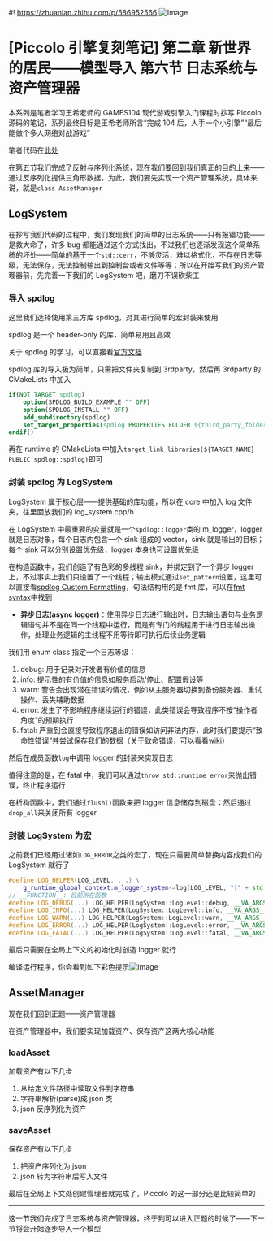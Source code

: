 ﻿#! https://zhuanlan.zhihu.com/p/586952566
![Image](https://w.wallhaven.cc/full/j3/wallhaven-j3rm8q.jpg)

# [Piccolo 引擎复刻笔记] 第二章 新世界的居民——模型导入 第六节 日志系统与资产管理器

本系列是笔者学习王希老师的 GAMES104 现代游戏引擎入门课程时抄写 Piccolo 源码的笔记，系列最终目标是王希老师所言“完成 104 后，人手一个小引擎”“最后能做个多人网络对战游戏”

笔者代码在[此处](https://github.com/AmamiyaRenn/MyPiccolo/tree/v2.6)

在第五节我们完成了反射与序列化系统，现在我们要回到我们真正的目的上来——通过反序列化提供三角形数据，为此，我们要先实现一个资产管理系统，具体来说，就是`class AssetManager`

## LogSystem

在抄写我们代码的过程中，我们发现我们的简单的日志系统——只有报错功能——是救大命了，许多 bug 都能通过这个方式找出，不过我们也逐渐发现这个简单系统的坏处——简单的基于一个`std::cerr`，不够灵活，难以格式化，不存在日志等级，无法保存，无法控制输出到控制台或者文件等等；所以在开始写我们的资产管理器前，先完善一下我们的 LogSystem 吧，磨刀不误砍柴工

### 导入 spdlog

这里我们选择使用第三方库 spdlog，对其进行简单的宏封装来使用

spdlog 是一个 header-only 的库，简单易用且高效

关于 spdlog 的学习，可以直接看[官方文档](https://spdlog.docsforge.com/)

spdlog 库的导入极为简单，只需把文件夹复制到 3rdparty，然后再 3rdparty 的 CMakeLists 中加入

```cmake
if(NOT TARGET spdlog)
    option(SPDLOG_BUILD_EXAMPLE "" OFF)
    option(SPDLOG_INSTALL "" OFF)
    add_subdirectory(spdlog)
    set_target_properties(spdlog PROPERTIES FOLDER ${third_party_folder}/spdlog)
endif()
```

再在 runtime 的 CMakeLists 中加入`target_link_libraries(${TARGET_NAME} PUBLIC spdlog::spdlog)`即可

### 封装 spdlog 为 LogSystem

LogSystem 属于核心层——提供基础的库功能，所以在 core 中加入 log 文件夹，往里面放我们的 log_system.cpp/h

在 LogSystem 中最重要的变量就是一个`spdlog::logger`类的 m_logger，logger 就是日志对象，每个日志内包含一个 sink 组成的 vector，sink 就是输出的目标；每个 sink 可以分别设置优先级，logger 本身也可设置优先级

在构造函数中，我们创造了有色彩的多线程 sink，并绑定到了一个异步 logger 上，不过事实上我们只设置了一个线程；输出模式通过`set_pattern`设置，这里可以直接看[spdlog Custom Formatting](https://spdlog.docsforge.com/v1.x/3.custom-formatting/#pattern-flags)，句法结构用的是 fmt 库，可以在[fmt syntax](https://fmt.dev/latest/syntax.html)中找到

-   **异步日志(async logger)**：使用异步日志进行输出时，日志输出语句与业务逻辑语句并不是在同一个线程中运行，而是有专门的线程用于进行日志输出操作，处理业务逻辑的主线程不用等待即可执行后续业务逻辑

我们用 enum class 指定一个日志等级：

1. debug: 用于记录对开发者有价值的信息
2. info: 提示性的有价值的信息如服务启动/停止、配置假设等
3. warn: 警告会出现潜在错误的情况，例如从主服务器切换到备份服务器、重试操作、丢失辅助数据
4. error: 发生了不影响程序继续运行的错误，此类错误会导致程序不按“操作者角度”的预期执行
5. fatal: 严重到会直接导致程序退出的错误如访问非法内存，此时我们要提示“致命性错误”并尝试保存我们的数据（关于致命错误，可以看看[wiki](https://zh.wikipedia.org/zh-cn/%E8%87%B4%E5%91%BD%E9%94%99%E8%AF%AF)）

然后在成员函数`log`中调用 logger 的封装来实现日志

值得注意的是，在 fatal 中，我们可以通过`throw std::runtime_error`来抛出错误，终止程序运行

在析构函数中，我们通过`flush()`函数来把 logger 信息储存到磁盘；然后通过`drop_all`来关闭所有 logger

### 封装 LogSystem 为宏

之前我们已经用过诸如`LOG_ERROR`之类的宏了，现在只需要简单替换内容成我们的 LogSystem 就行了

```c++
#define LOG_HELPER(LOG_LEVEL, ...) \
    g_runtime_global_context.m_logger_system->log(LOG_LEVEL, "[" + std::string(__FUNCTION__) + "] " + __VA_ARGS__);
// __FUNCTION__: 目前所在函数
#define LOG_DEBUG(...) LOG_HELPER(LogSystem::LogLevel::debug, __VA_ARGS__);
#define LOG_INFO(...) LOG_HELPER(LogSystem::LogLevel::info, __VA_ARGS__);
#define LOG_WARN(...) LOG_HELPER(LogSystem::LogLevel::warn, __VA_ARGS__);
#define LOG_ERROR(...) LOG_HELPER(LogSystem::LogLevel::error, __VA_ARGS__);
#define LOG_FATAL(...) LOG_HELPER(LogSystem::LogLevel::fatal, __VA_ARGS__);
```

最后只需要在全局上下文的初始化时创造 logger 就行

编译运行程序，你会看到如下彩色提示![Image](https://pic4.zhimg.com/80/v2-5c5c33d8f04e128952fe1c4d11ff7506.png)

## AssetManager

现在我们回到正题——资产管理器

在资产管理器中，我们要实现加载资产、保存资产这两大核心功能

### loadAsset

加载资产有以下几步

1. 从给定文件路径中读取文件到字符串
2. 字符串解析(parse)成 json 类
3. json 反序列化为资产

### saveAsset

保存资产有以下几步

1. 把资产序列化为 json
2. json 转为字符串后写入文件

最后在全局上下文处创建管理器就完成了，Piccolo 的这一部分还是比较简单的

---

这一节我们完成了日志系统与资产管理器，终于到可以进入正题的时候了——下一节将会开始逐步导入一个模型
